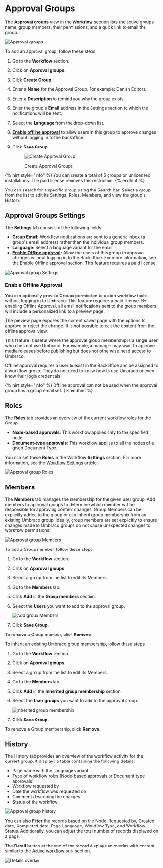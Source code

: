 # Approval Groups

The **Approval groups** view in the **Workflow** section lists the active groups name, group members, their permissions, and a quick link to email the group.

![Approval groups](../../../10/umbraco-workflow/images/Approval-groups.png)

To add an approval group, follow these steps:

1. Go to the **Workflow** section.
2. Click on **Approval groups**.
3. Click **Create Group**.
4. Enter a **Name** for the Approval Group. For example: Danish Editors.
5. Enter a **Description** to remind you why the group exists.
6. Enter the group's **Email** address in the Settings section to which the notifications will be sent.
7. Select the **Language** from the drop-down list.
8. [**Enable offline approval**](approval-groups.md#enable-offline-approval) to allow users in this group to approve changes without logging in to the backoffice.
9.  Click **Save Group**.

    <figure><img src="../../../10/umbraco-workflow/images/Create-approval-group.png" alt="Create Approval Group"><figcaption><p>Create Approval Groups</p></figcaption></figure>

{% hint style="info" %}
You can create a total of 5 groups on unlicensed installations. The paid license removes this restriction.
{% endhint %}

You can search for a specific group using the Search bar. Select a group from the list to edit its Settings, Roles, Members, and view the group's History.

## Approval Groups Settings

The **Settings** tab consists of the following fields:

* **Group Email:** Workflow notifications are sent to a generic inbox (a group's email address) rather than the individual group members.
* **Language:** Select a language variant for the email.
* [**Enable Offline approval**](approval-groups.md#enable-offline-approval)**:** Allow the users of this group to approve changes without logging in to the Backoffice. For more information, see the [Enable Offline approval](approval-groups.md#enable-offline-approval) section. This feature requires a paid license.

![Approval group Settings](../../../10/umbraco-workflow/images/Approval-group-settings.png)

### Enable Offline Approval

You can optionally provide Groups permission to action workflow tasks without logging in to Umbraco. This feature requires a paid license. By enabling Offline Approval, all email notifications sent to the group members will include a personalized link to a preview page.

The preview page exposes the current saved page with the options to approve or reject the change. It is not possible to edit the content from the offline approval view.

This feature is useful where the approval group membership is a single user who does not use Umbraco. For example, a manager may want to approve media releases before publishing but does not otherwise need access to Umbraco.

Offline approval requires a user to exist in the Backoffice and be assigned to a workflow group. They do not need to know how to use Umbraco or even know their login credentials.

{% hint style="info" %}
Offline approval can not be used when the approval group has a group email set.
{% endhint %}

## Roles

The **Roles** tab provides an overview of the current workflow roles for the Group:

* **Node-based approvals**: This workflow applies only to the specified node.
* **Document-type approvals**: This workflow applies to all the nodes of a given Document Type.

You can set these **Roles** in the Workflow **Settings** section. For more information, see the [Workflow Settings](workflow-settings.md) article.

![Approval group Roles](../../../10/umbraco-workflow/images/approval-groups-role.png)

## Members

The **Members** tab manages the membership for the given user group. Add members to approval groups to determine which member will be responsible for approving content changes. Group Members can be explicitly added to the group or can inherit group membership from an existing Umbraco group. Ideally, group members are set explicitly to ensure changes made to Umbraco groups do not cause unexpected changes to workflow permissions.

![Approval group Members](../../../10/umbraco-workflow/images/approval-group-members.png)

To add a Group member, follow these steps:

1. Go to the **Workflow** section.
2. Click on **Approval groups**.
3. Select a group from the list to edit its Members.
4. Go to the **Members** tab.
5. Click **Add** in the **Group members** section.
6.  Select the **Users** you want to add to the approval group.

    ![Add group Members](../../../10/umbraco-workflow/images/add-group-member.png)
7. Click **Save Group**.

To remove a Group member, click **Remove**.

To inherit an existing Umbraco group membership, follow these steps:

1. Go to the **Workflow** section.
2. Click on **Approval groups**.
3. Select a group from the list to edit its Members.
4. Go to the **Members** tab.
5. Click **Add** in the **Inherited group membership** section.
6.  Select the **User groups** you want to add to the approval group.

    ![Inherited group membership](../../../10/umbraco-workflow/images/Inherited-group-membership.png)
7. Click **Save Group**.

To remove a Group membership, click **Remove**.

## History

The History tab provides an overview of the workflow activity for the current group. It displays a table containing the following details:

* Page name with the Language variant
* Type of workflow roles (Node-based approvals or Document type approvals)
* Workflow requested by
* Date the workflow was requested on
* Comment describing the changes
* Status of the workflow

![Approval group history](../../../10/umbraco-workflow/images/approval-group-history.png)

You can also **Filter** the records based on the Node, Requested by, Created date, Completed date, Page Language, Workflow Type, and Workflow Status. Additionally, you can adjust the total number of records displayed on a page.

The **Detail** button at the end of the record displays an overlay with content similar to the [Active workflow](../getting-started/workflow-content-app.md#active-workflow) sub-section.

![Details overlay](../../../10/umbraco-workflow/images/details-overlay.png)
